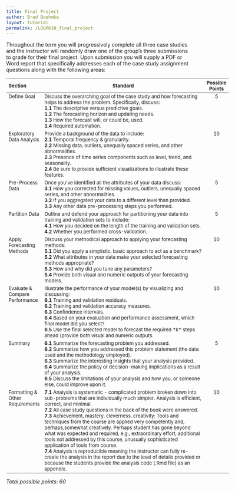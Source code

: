 ```yaml
---
title: Final Project
author: Brad Boehmke
layout: tutorial
permalink: /LOGM630_final_project
---
```


Throughout the term you will progressively complete all three case studies and the instructor will randomly draw one of the group’s three submissions to grade for their final project.  Upon submission you will supply a PDF or Word report that specifically addresses each of the case study assignment questions along with the following areas:

<div id="final-project-rubric" class="section level1" style="width: 120%;">
<table style="font-size:13px;">
<col width="15%">
<col width="77%">
<col width="8%">
<thead>
<tr class="header">
<th align="left">Section</th>
<th align="center">Standard</th>
<th align="center">Possible Points</th>
</tr>
</thead>
<tbody>
<tr class="odd">
<td align="left" valign="top">Define Goal </td>
<td align="left" valign="top">
  Discuss the overarching goal of the case study and how forecasting helps to address the problem. Specifically, discuss:<br>
  <b>1.1</b> The descriptive versus predictive goals. <br> 
  <b>1.2</b> The forecasting horizon and updating needs. <br> 
  <b>1.3</b> How the forecast will, or could be, used. <br> 
  <b>1.4</b> Required automation. 
</td>
<td align="center" valign="top"> 5 </td>
</tr>
<tr class="even">
<td align="left" valign="top">Exploratory Data Analysis </td>
<td align="left" valign="top"> 
  Provide a background of the data to include:<br>
  <b>2.1</b> Temporal frequency & granularity. <br> 
  <b>2.2</b> Missing data, outliers, unequally spaced series, and other abnormalities. <br> 
  <b>2.3</b> Presence of time series components such as level, trend, and seasonality. <br>
  <b>2.4</b> Be sure to provide sufficient visualizations to illustrate these features.
</td>
<td align="center" valign="top"> 10 </td>
</tr>
<tr class="odd">
<td align="left" valign="top">Pre-Process Data </td>
<td align="left" valign="top"> 
  Once you've identified all the attributes of your data discuss:<br>
  <b>3.1</b> How you corrected for missing values, outliers, unequally spaced series, and other abnormalities. <br> 
  <b>3.2</b> If you aggregated your data to a different level than provided. <br> 
  <b>3.3</b> Any other data pre-processing steps you performed.
</td>
<td align="center" valign="top"> 5 </td>
</tr>
<tr class="even">
<td align="left" valign="top">Partition Data </td>
<td align="left" valign="top"> 
  Outline and defend your approach for partitioning your data into training and validation sets to include: <br>
  <b>4.1</b> How you decided on the length of the training and validation sets. <br>
  <b>4.2</b> Whether you performed cross-validation.
</td>
<td align="center" valign="top"> 5 </td>
</tr>
<tr class="odd">
<td align="left" valign="top">Apply Forecasting Methods </td>
<td align="left" valign="top"> 
  Discuss your methodical approach to applying your forecasting methods: <br>
  <b>5.1</b> Did you apply a simplistic, basic approach to act as a benchmark? <br>
  <b>5.2</b> What attributes in your data make your selected forecasting methods appropriate? <br>
  <b>5.3</b> How and why did you tune any parameters? <br>
  <b>5.4</b> Provide both visual and numeric outputs of your forecasting models.
</td>
<td align="center" valign="top"> 10 </td>
</tr>
<tr class="even">
<td align="left" valign="top">Evaluate & Compare Performance </td>
<td align="left" valign="top">
  Illustrate the performance of your model(s) by visualizing and discussing: <br>
  <b>6.1</b> Training and validation residuals. <br>
  <b>6.2</b> Training and validation accuracy measures. <br>
  <b>6.3</b> Confindence intervals. <br>
  <b>6.4</b> Based on your evaluation and performance assessment, which final model did you select? <br>
  <b>6.5</b> Use the final selected model to forecast the required *k* steps ahead (provide both visual and numeric outputs.
</td>
<td align="center" valign="top"> 10 </td>
</tr>
<tr class="odd">
<td align="left" valign="top">Summary </td>
<td align="left" valign="top">
  <b>6.1</b> Summarize the forecasting problem you addressed. <br>
  <b>6.2</b> Summarize how you addressed this problem statement (the data used and the methodology employed). <br>
  <b>6.3</b> Summarize the interesting insights that your analysis provided. <br>
  <b>6.4</b> Summarize the policy or decision-making implications as a result of your analysis. <br>
  <b>6.5</b> Discuss the limitations of your analysis and how you, or someone else, could improve upon it.
</td>
<td align="center" valign="top"> 5 </td>
</tr>
<tr class="even">
<td align="left" valign="top">Formatting & Other Requirements </td>
<td align="left" valign="top"> 
  <b>7.1</b> Analysis is systematic - complicated problem broken down into sub-problems that are individually much simpler. Analysis is efficient, correct, and minimal. <br>
  <b>7.2</b> All case study questions in the back of the book were answered. <br>
  <b>7.3</b> Achievement, mastery, cleverness, creativity:  Tools and techniques from the course are applied very competently and, perhaps,somewhat creatively. Perhaps student has gone beyond what was expected and required, e.g., extraordinary effort, additional tools not addressed by this course, unusually sophisticated application of tools from course. <br>
  <b>7.4</b> Analysis is reproducible meaning the instructor can fully re-create the analysis in the report due to the level of details provided or because the students provide the analysis code (.Rmd file) as an appendix.
</td>
<td align="center" valign="top"> 10 </td>
</tr>
</tbody>
</table>
<p><em>Total possible points: 60</em></p>
</div>
